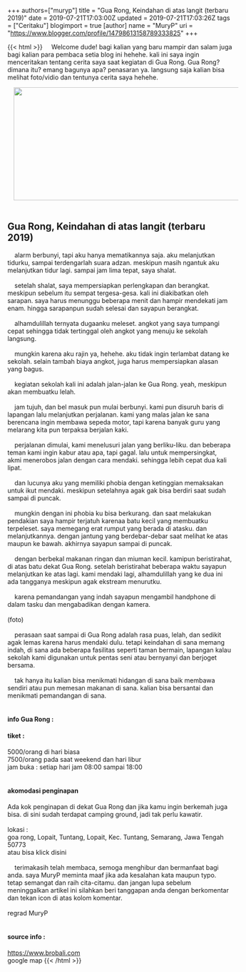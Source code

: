 +++
 authors=["muryp"] 
title = "Gua Rong, Keindahan di atas langit (terbaru 2019)"
date = 2019-07-21T17:03:00Z
updated = 2019-07-21T17:03:26Z
tags = ["Ceritaku"]
blogimport = true 
[author]
	name = "MuryP"
	uri = "https://www.blogger.com/profile/14798613158789333825"
+++

 {{< html >}} 
&nbsp; &nbsp; Welcome dude! bagi kalian yang baru mampir dan salam juga bagi kalian para pembaca setia blog ini hehehe. kali ini  saya ingin menceritakan tentang cerita saya saat kegiatan di Gua Rong. Gua Rong? dimana itu? emang bagunya apa? penasaran ya. langsung saja kalian bisa melihat foto/vidio dan tentunya cerita saya hehehe.<br /><div class="separator" style="clear: both; text-align: center;"><a href="https://1.bp.blogspot.com/-CINtzIba_5g/XTT9GS-NpQI/AAAAAAAAEYo/aFk4WlFV2CM3JUliklFdvmjZNTI2wt7ggCLcBGAs/s1600/IMG-20190718-WA0023-min.jpg" imageanchor="1" style="margin-left: 1em; margin-right: 1em;"><img border="0" data-original-height="506" data-original-width="1280" height="253" src="https://1.bp.blogspot.com/-CINtzIba_5g/XTT9GS-NpQI/AAAAAAAAEYo/aFk4WlFV2CM3JUliklFdvmjZNTI2wt7ggCLcBGAs/s640/IMG-20190718-WA0023-min.jpg" width="640" /></a></div><br /><h2>Gua Rong, Keindahan di atas langit (terbaru 2019)</h2>&nbsp; &nbsp; alarm berbunyi, tapi aku hanya mematikannya saja. aku melanjutkan tidurku, sampai terdengarlah suara adzan. meskipun masih ngantuk aku melanjutkan tidur lagi. sampai jam lima tepat, saya shalat.<br /><br />&nbsp; &nbsp; setelah shalat, saya mempersiapkan perlengkapan dan berangkat. meskipun sebelum itu sempat tergesa-gesa. kali ini diakibatkan oleh sarapan. saya harus menunggu beberapa menit dan hampir mendekati jam enam. hingga sarapanpun sudah selesai dan sayapun berangkat.<br /><br />&nbsp; &nbsp; alhamdulillah ternyata dugaanku meleset. angkot yang saya tumpangi cepat sehingga tidak tertinggal oleh angkot yang menuju ke sekolah langsung.<br /><br />&nbsp; &nbsp; mungkin karena aku rajin ya, hehehe. aku tidak ingin terlambat datang ke sekolah. selain tambah biaya angkot, juga harus mempersiapkan alasan yang bagus.<br /><br />&nbsp; &nbsp; kegiatan sekolah kali ini adalah jalan-jalan ke Gua Rong. yeah, meskipun akan membuatku lelah.<br /><br />&nbsp; &nbsp; jam tujuh, dan bel masuk pun mulai berbunyi. kami pun disuruh baris di lapangan lalu melanjutkan perjalanan. kami yang malas jalan ke sana berencana ingin membawa sepeda motor, tapi karena banyak guru yang melarang kita pun terpaksa berjalan kaki.<br /><br />&nbsp; &nbsp; perjalanan dimulai, kami menelusuri jalan yang berliku-liku. dan beberapa teman kami ingin kabur atau apa, tapi gagal. lalu untuk mempersingkat, akmi menerobos jalan dengan cara mendaki. sehingga lebih cepat dua kali lipat.<br /><br />&nbsp; &nbsp; dan lucunya aku yang memiliki phobia dengan ketinggian memaksakan untuk ikut mendaki. meskipun setelahnya agak gak bisa berdiri saat sudah sampai di puncak.<br /><br />&nbsp; &nbsp; mungkin dengan ini phobia ku bisa berkurang. dan saat melakukan pendakian saya hampir terjatuh karenaa batu kecil yang membuatku terpeleset. saya memegang erat rumput yang berada di atasku. dan melanjutkannya. dengan jantung yang berdebar-debar saat melihat ke atas maupun ke bawah. akhirnya sayapun sampai di puncak.<br /><br />&nbsp; &nbsp; dengan berbekal makanan ringan dan miuman kecil. kamipun beristirahat, di atas batu dekat Gua Rong. setelah beristirahat beberapa waktu sayapun melanjutkan ke atas lagi. kami mendaki lagi, alhamdulillah yang ke dua ini ada tangganya meskipun agak ekstream menurutku.<br /><br />&nbsp; &nbsp; karena pemandangan yang indah sayapun mengambil handphone di dalam tasku dan mengabadikan dengan kamera. <br /><br />(foto)<br /><br />&nbsp; &nbsp; perasaan saat sampai di Gua Rong adalah rasa puas, lelah, dan sedikit agak lemas karena harus mendaki dulu. tetapi keindahan di sana memang indah, di sana ada beberapa fasilitas seperti taman bermain, lapangan kalau sekolah kami digunakan untuk pentas seni atau bernyanyi dan berjoget bersama. <br /><br />&nbsp; &nbsp; tak hanya itu kalian bisa menikmati hidangan di sana baik membawa sendiri atau pun memesan makanan di sana. kalian bisa bersantai dan menikmati pemandangan di sana.<br /><br /><h4>info Gua Rong :</h4><h4>tiket :</h4>5000/orang di hari biasa<br />7500/orang pada saat weekend dan hari libur<br />jam buka : setiap hari jam 08:00 sampai 18:00<br /><br /><h4>akomodasi penginapan</h4>Ada kok penginapan di dekat Gua Rong dan jika kamu ingin berkemah juga bisa. di sini sudah terdapat camping ground, jadi tak perlu kawatir.<br /><br />lokasi :<br />goa rong, Lopait, Tuntang, Lopait, Kec. Tuntang, Semarang, Jawa Tengah 50773<br />atau bisa klick disini<br /><br />&nbsp; &nbsp; terimakasih telah membaca, semoga menghibur dan bermanfaat bagi anda. saya MuryP meminta maaf jika ada kesalahan kata maupun typo. tetap semangat dan raih cita-citamu. dan jangan lupa sebelum meninggalkan artikel ini silahkan beri tanggapan anda dengan berkomentar dan tekan icon di atas kolom komentar.<br /><br />regrad MuryP<br /><br /><h4>source info :</h4>https://www.brobali.com<br />google map
{{< /html >}}
